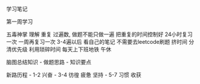 学习笔记

第一周学习 


五毒神掌 理解
	重复 过遍数, 做题不能只做一遍
	把重复的时间控制好 24小时复习一次 一周再复习一次
    3-4遍以后 看自己的笔记 不需要去leetcode刷题
	挤时间 分清优先级 
	利用琐碎时间 每天上下班地铁 午休


脑图总结知识
 	- 做题思路 
	- 知识要点


新路历程
	-	1-2 兴奋
	- 	3-4 彷徨 疲惫 坚持
	-	5-7 习惯 收获